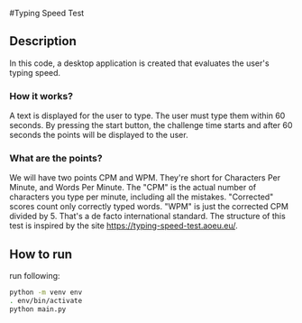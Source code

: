 #Typing Speed Test

## Description
In this code, a desktop application is created that evaluates the user's typing speed.

### How it works?
A text is displayed for the user to type. The user must type them within 60 seconds.
By pressing the start button, the challenge time starts and after 60 seconds the points will be displayed to the user.

### What are the points?
We will have two points CPM and WPM.
They're short for Characters Per Minute, and Words Per Minute.
The "CPM" is the actual number of characters you type per minute, including all the mistakes.
"Corrected" scores count only correctly typed words. 
"WPM" is just the corrected CPM divided by 5. That's a de facto international standard.
The structure of this test is inspired by the site https://typing-speed-test.aoeu.eu/.


## How to run
run following:
```bash
python -m venv env
. env/bin/activate
python main.py
```